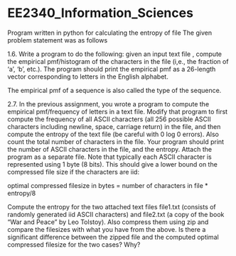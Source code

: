 # EE2340_Information_Sciences
Program written in python for calculating the entropy of file
The given problem statement was as follows

1.6. Write a program to do the following: given an input text file , compute the empirical
pmf/histogram of the characters in the file (i,e., the fraction of ‘a’, ‘b’, etc.). The program should print the
empirical pmf as a 26-length vector corresponding to letters in the English alphabet.

The empirical pmf of a sequence is also called the type of the sequence.

2.7. In the previous assignment, you wrote a program to compute the empirical pmf/frequency
of letters in a text file. Modify that program to first compute the frequency of all ASCII characters (all
256 possible ASCII characters including newline, space, carriage return) in the file, and then compute the
entropy of the text file (be careful with 0 log 0 errors). Also count the total number of characters in the file.
Your program should print the number of ASCII characters in the file, and the entropy. Attach the program
as a separate file.
Note that typically each ASCII character is represented using 1 byte (8 bits). This should give a lower bound
on the compressed file size if the characters are iid:

optimal compressed filesize in bytes = number of characters in file  * entropy/8

Compute the entropy for the two attached text files file1.txt (consists of randomly generated iid ASCII
characters) and file2.txt (a copy of the book “War and Peace” by Leo Tolstoy). Also compress them using
zip and compare the filesizes with what you have from the above.
Is there a significant difference between the zipped file and the computed optimal compressed filesize for the
two cases? Why?
